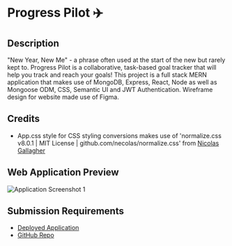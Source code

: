 # Progress Pilot ✈️

## Description
"New Year, New Me" - a phrase often used at the start of the new but rarely kept to. Progress Pilot is a collaborative, task-based goal tracker that will help you track and reach your goals! This project is a full stack MERN application that makes use of MongoDB, Express, React, Node as well as Mongoose ODM, CSS, Semantic UI and JWT Authentication. Wireframe design for website made use of Figma.

## Credits
- App.css style for CSS styling conversions makes use of 'normalize.css v8.0.1 | MIT License | github.com/necolas/normalize.css' from [Nicolas Gallagher](https://github.com/necolas)

## Web Application Preview
![Application Screenshot 1](src/assets/images/portfolio-preview-1.png)

## Submission Requirements
- [Deployed Application](https://progress-pilot.onrender.com/)
- [GitHub Repo](https://github.com/ajayshans/progress-pilot)